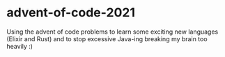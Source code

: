# advent-of-code-2021

Using the advent of code problems to learn some exciting new languages (Elixir and Rust) and to stop excessive Java-ing breaking my brain too heavily :) 
